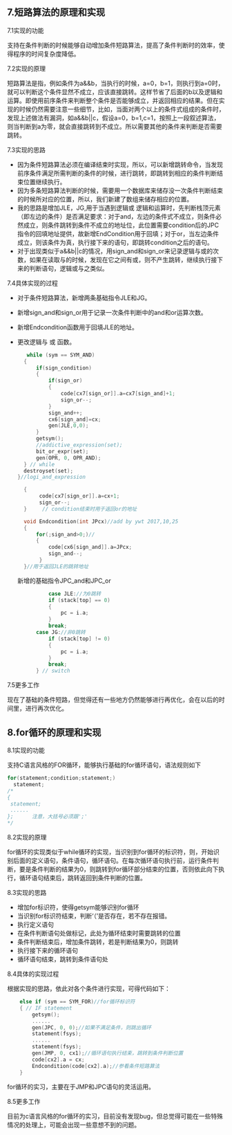## 7.短路算法的原理和实现

7.1实现的功能

支持在条件判断的时候能够自动增加条件短路算法，提高了条件判断时的效率，使得程序的时间复杂度降低。

7.2实现的原理

短路算法是指，例如条件为a&&b，当执行的时候，a=0，b=1，则执行到a=0时，就可以判断这个条件显然不成立，应该直接跳转。这样节省了后面的b以及逻辑和运算。即使用前序条件来判断整个条件是否能够成立，并返回相应的结果。但在实现的时候仍然需要注意一些细节，比如，当面对两个以上的条件式组成的条件时，发现上述做法有漏洞，如a&&b||c，假设a=0，b=1,c=1，按照上一段叙述算法，则当判断到a为零，就会直接跳转到不成立。所以需要其他的条件来判断是否需要跳转。

7.3实现的思路

* 因为条件短路算法必须在编译结束时实现，所以，可以新增跳转命令，当发现前序条件满足所需判断的条件的时候，进行跳转，即跳转到相应的条件判断结束位置继续执行。
* 因为多条短路算法判断的时候，需要用一个数据库来储存没一次条件判断结束的时候所对应的位置，所以，我们新建了数组来储存相应的位置。
* 我的思路是增加JLE，JG,用于当遇到逻辑或 逻辑和运算时，先判断栈顶元素（即左边的条件）是否满足要求：对于and，左边的条件式不成立，则条件必然成立，则条件跳转到条件不成立的地址位，此位置需要condition后的JPC指令的回填地址提供，故新增EndCondition用于回填；对于or，当左边条件成立，则该条件为真，执行接下来的语句，即跳转condition之后的语句。
* 对于出现类似于a&&b||c的情况，用sign_and和sign_or来记录逻辑与或的次数，如果在读取与的时候，发现在它之间有或，则不产生跳转，继续执行接下来的判断语句，逻辑或与之类似。

7.4具体实现的过程

* 对于条件短路算法，新增两条基础指令JLE和JG。

* 新增sign_and和sign_or用于记录一次条件判断中的and和or运算次数。

* 新增Endcondition函数用于回填JLE的地址。

* 更改逻辑与 或 函数。

  ```c
     while (sym == SYM_AND)
  	{ 
  		if(sign_condition)
  		{
  			if(sign_or)
  			{
  				code[cx7[sign_or]].a=cx7[sign_and]+1;
  				sign_or--;
  			}
  			sign_and++;
  			cx6[sign_and]=cx;
  			gen(JLE,0,0);
  		}
  		getsym();
  		//addictive_expression(set);
  		bit_or_expr(set);
  		gen(OPR, 0, OPR_AND);
  	} // while
  	destroyset(set);
  }//logi_and_expression

  	{
  		 code[cx7[sign_or]].a=cx+1;
  		 sign_or--;
  	}     // condition结束时用于返回or的地址

    void Endcondition(int JPcx)//add by ywt 2017,10,25
    {
    	for(;sign_and>0;)//
    	{ 
    		code[cx6[sign_and]].a=JPcx;
    		sign_and--;
    	 } 
    }//用于返回JLE的跳转地址
  ```

  新增的基础指令JPC_and和JPC_or

  ```c
            case JLE://为0跳转
  			if (stack[top] == 0)
  			{
  				pc = i.a;
  			}
  			break;
  		case JG://非0跳转
  			if (stack[top] != 0)
  			{
  				pc = i.a;
  			}
  			break;
  		} // switch
  ```

7.5更多工作

现在了基础的条件短路，但觉得还有一些地方仍然能够进行再优化，会在以后的时间里，进行再次优化。

## 8.for循环的原理和实现

8.1实现的功能

支持C语言风格的FOR循环，能够执行基础的for循环语句，语法规则如下

```c
for(statement;condition;statement;)
  statement;
/*
{
 statement;
 ......
};      注意，大括号必须跟';'
*/
```

8.2实现的原理

for循环的实现类似于while循环的实现，当识别到for循环的标识符，则，开始识别后面的定义语句，条件语句，循环语句。在每次循环语句执行前，运行条件判断，要是条件判断的结果为0，则跳转到for循环部分结束的位置，否则依此向下执行，循环语句结束后，跳转返回到条件判断的位置。

8.3实现的思路

* 增加for标识符，使得getsym能够识别for循环
* 当识别for标识符结束，判断‘（’是否存在，若不存在报错。
* 执行定义语句
* 在条件判断语句处做标记，此处为循环结束时需要跳转的位置
* 条件判断结束后，增加条件跳转，若是判断结果为0，则跳转
* 执行接下来的循环语句
* 循环语句结束，跳转到条件语句处

8.4具体的实现过程

   根据实现的思路，依此对各个条件进行实现，可得代码如下：

```c
	else if (sym == SYM_FOR)//for循环标识符
	{ // IF statement
		getsym();
        ......
		gen(JPC, 0, 0);//如果不满足条件，则跳出循环
		statement(fsys);
        ......
		statement(fsys);
		gen(JMP, 0, cx1);//循环语句执行结束，跳转到条件判断位置
		code[cx2].a = cx;
		Endcondition(code[cx2].a);//参看条件短路算法
	}
```

for循环的实习，主要在于JMP和JPC语句的灵活运用。

8.5更多工作

目前为c语言风格的for循环的实习，目前没有发现bug，但总觉得可能在一些特殊情况的处理上，可能会出现一些意想不到的问题。